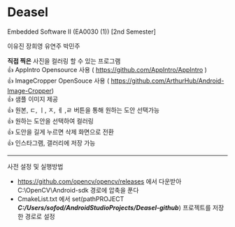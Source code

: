 # Deasel

Embedded Software II (EA0030 (1)) [2nd Semester]

이유진 장희영 유연주 박민주
  
  
  
**직접 찍은** 사진을 컬러링 할 수 있는 프로그램  
:+1: AppIntro Opensource 사용 ( https://github.com/AppIntro/AppIntro )  
:+1: ImageCropper OpenSouce 사용 ( https://github.com/ArthurHub/Android-Image-Cropper)  
:+1: 샘플 이미지 제공  
:+1: 원본, ㄷ, ㅣ, ㅈ, ㅔ ,ㄹ 버튼을 통해 원하는 도안 선택가능  
:+1: 원하는 도안을 선택하여 컬러링  
:+1: 도안을 길게 누르면 삭제 화면으로 전환  
:+1: 인스타그램, 갤러리에 저장 가능   


--------------------------------------------------------------------------------------------

사전 설정 및 실행방법 

- https://github.com/opencv/opencv/releases 에서 다운받아 C:\OpenCV\Android-sdk 경로에 압축을 푼다 
- CmakeList.txt 에서 
    set(pathPROJECT ***C:/Users/sofod/AndroidStudioProjects/Deasel-github***)
    프로젝트를 저장한 경로로 설정 
     
